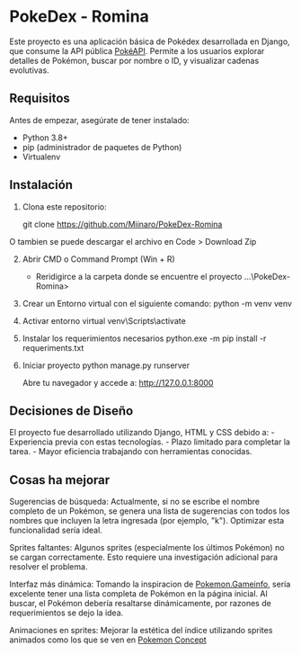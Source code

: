 # PokeDex - Romina

Este proyecto es una aplicación básica de Pokédex desarrollada en Django, que consume la API pública [PokéAPI](https://pokeapi.co/). Permite a los usuarios explorar detalles de Pokémon, buscar por nombre o ID, y visualizar cadenas evolutivas.

## Requisitos

Antes de empezar, asegúrate de tener instalado:

- Python 3.8+
- pip (administrador de paquetes de Python)
- Virtualenv 

## Instalación

1. Clona este repositorio:

   git clone https://github.com/Miinaro/PokeDex-Romina

O tambien se puede descargar el archivo en Code > Download Zip

2. Abrir CMD o Command Prompt (Win + R)
   - Reridigirce a la carpeta donde se encuentre el proyecto
        ...\PokeDex-Romina>

3. Crear un Entorno virtual con el siguiente comando:
     python -m venv venv

4. Activar entorno virtual
     venv\Scripts\activate

5. Instalar los requerimientos necesarios
     python.exe -m pip install -r requeriments.txt

6. Iniciar proyecto
     python manage.py runserver

     Abre tu navegador y accede a: http://127.0.0.1:8000

## Decisiones de Diseño

El proyecto fue desarrollado utilizando Django, HTML y CSS debido a:
    - Experiencia previa con estas tecnologías.
    - Plazo limitado para completar la tarea.
    - Mayor eficiencia trabajando con herramientas conocidas.
    
## Cosas ha mejorar
Sugerencias de búsqueda:
    Actualmente, si no se escribe el nombre completo de un Pokémon, se genera una lista de sugerencias con todos los nombres que incluyen la letra ingresada (por ejemplo, "k"). Optimizar esta funcionalidad sería ideal.

Sprites faltantes:
    Algunos sprites (especialmente los últimos Pokémon) no se cargan correctamente. Esto requiere una investigación adicional para resolver el problema.

Interfaz más dinámica:
    Tomando la inspiracion de [Pokemon.Gameinfo](https://pokemon.gameinfo.io/es), sería excelente tener una lista completa de Pokémon en la página inicial. Al buscar, el Pokémon debería resaltarse dinámicamente, por razones de requerimientos se dejo la idea.

Animaciones en sprites:
    Mejorar la estética del índice utilizando sprites animados como los que se ven en [Pokemon Concept](https://www.behance.net/gallery/113562309/Pokemon-Pokedex-Website-Redesign-Concept#)





